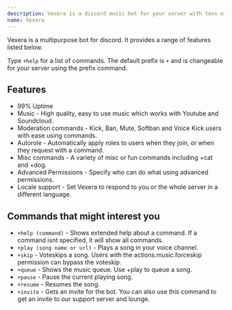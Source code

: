 ```yaml
---
description: Vexera is a discord music bot for your server with tons of other features.
name: Vexera
---
```


Vexera is a multipurpose bot for discord. It provides a range of features listed below.

Type `+help` for a list of commands. The default prefix is `+` and is changeable for your server using the prefix command.

## Features
 - 99% Uptime
 - Music - High quality, easy to use music which works with Youtube and Soundcloud.
 - Moderation commands - Kick, Ban, Mute, Softban and Voice Kick users with ease using commands.
 - Autorole - Automatically apply roles to users when they join, or when they request with a command.
 - Misc commands - A variety of misc or fun commands including +cat and +dog.
 - Advanced Permissions - Specify who can do what using advanced permissions.
 - Locale support - Set Vexera to respond to you or the whole server in a different language.

## Commands that might interest you
 - `+help (command)` - Shows extended help about a command. If a command isnt specified, it will show all commands.
 - `+play (song name or url)` - Plays a song in your voice channel.
 - `+skip` - Voteskips a song. Users with the actions.music.forceskip permission can bypass the voteskip.
 - `+queue` - Shows the music queue. Use +play to queue a song.
 -  `+pause` - Pause the current playing song.
 - `+resume` - Resumes the song.
 - `+invite` - Gets an invite for the bot. You can also use this command to get an invite to our support server and lounge.

